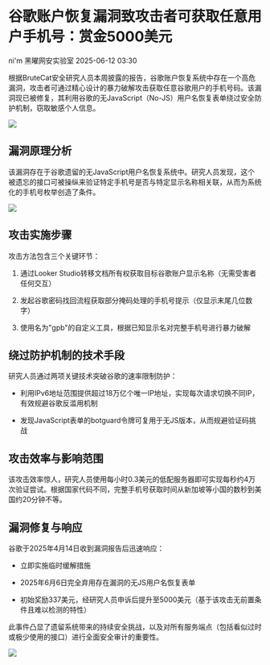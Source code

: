 #  谷歌账户恢复漏洞致攻击者可获取任意用户手机号：赏金5000美元  
ni'm  黑曜网安实验室   2025-06-12 03:30  
  
根据BruteCat安全研究人员本周披露的报告，谷歌账户恢复系统中存在一个高危漏洞，攻击者可通过精心设计的暴力破解攻击获取任意谷歌用户的手机号码。该漏洞现已被修复，其利用谷歌的无JavaScript（No-JS）用户名恢复表单绕过安全防护机制，窃取敏感个人信息。  
  
![](https://mmbiz.qpic.cn/sz_mmbiz_jpg/XvnzjMsl2upA9icOic6sZYibUXsN3LAyBczdNJGEJ4x4A7G65hjbRhjKXJFAYOUcISNE1ibwIhLOQexjTMDrTezLng/640?wx_fmt=jpeg&from=appmsg "")  
## 漏洞原理分析  
  
该漏洞存在于谷歌遗留的无JavaScript用户名恢复系统中。研究人员发现，这个被遗忘的接口可被操纵来验证特定手机号是否与特定显示名称相关联，从而为系统化的手机号枚举创造了条件。  
  
![](https://mmbiz.qpic.cn/sz_mmbiz_jpg/XvnzjMsl2upA9icOic6sZYibUXsN3LAyBcz2EOI8UH58ibMn5ZuCsrQJTIb8MXVrHjqxELPpbXIfLqRM3LLvKXHqSQ/640?wx_fmt=jpeg&from=appmsg "")  
## 攻击实施步骤  
  
攻击方法包含三个关键环节：  
1. 通过Looker Studio转移文档所有权获取目标谷歌账户显示名称（无需受害者任何交互）  
  
1. 发起谷歌密码找回流程获取部分掩码处理的手机号提示（仅显示末尾几位数字）  
  
1. 使用名为"gpb"的自定义工具，根据已知显示名对完整手机号进行暴力破解  
  
## 绕过防护机制的技术手段  
  
研究人员通过两项关键技术突破谷歌的速率限制防护：  
- 利用IPv6地址范围提供超过18万亿个唯一IP地址，实现每次请求切换不同IP，有效规避谷歌反滥用机制  
  
- 发现JavaScript表单的botguard令牌可复用于无JS版本，从而规避验证码挑战  
  
## 攻击效率与影响范围  
  
该攻击效率惊人，研究人员使用每小时0.3美元的低配服务器即可实现每秒约4万次验证尝试。根据国家代码不同，完整手机号获取时间从新加坡等小国的数秒到美国约20分钟不等。  
## 漏洞修复与响应  
  
谷歌于2025年4月14日收到漏洞报告后迅速响应：  
- 立即实施临时缓解措施  
  
- 2025年6月6日完全弃用存在漏洞的无JS用户名恢复表单  
  
- 初始奖励337美元，经研究人员申诉后提升至5000美元（基于该攻击无前置条件且难以检测的特性）  
  
此事件凸显了遗留系统带来的持续安全挑战，以及对所有服务端点（包括看似过时或极少使用的接口）进行全面安全审计的重要性。  
  
![](https://mmbiz.qpic.cn/sz_mmbiz_png/XvnzjMsl2upA9icOic6sZYibUXsN3LAyBczmJxAIK5zhFuHQAjLiajXqmbicpW7QQXUXGP9tHnMCl8BcAJefiawvT5tw/640?wx_fmt=png&from=appmsg "")  
  
  
